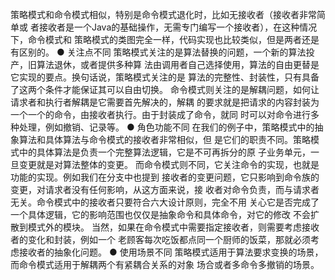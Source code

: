 策略模式和命令模式相似，特别是命令模式退化时，比如无接收者（接收者非常简单或
者接收者是一个Java的基础操作，无需专门编写一个接收者），在这种情况下，命令模式和
策略模式的类图完全一样，代码实现也比较类似，但是两者还是有区别的。
● 关注点不同
策略模式关注的是算法替换的问题，一个新的算法投产，旧算法退休，或者提供多种算
法由调用者自己选择使用，算法的自由更替是它实现的要点。换句话说，策略模式关注的是
算法的完整性、封装性，只有具备了这两个条件才能保证其可以自由切换。
命令模式则关注的是解耦问题，如何让请求者和执行者解耦是它需要首先解决的，解耦
的要求就是把请求的内容封装为一个一个的命令，由接收者执行。由于封装成了命令，就同
时可以对命令进行多种处理，例如撤销、记录等。
● 角色功能不同
在我们的例子中，策略模式中的抽象算法和具体算法与命令模式的接收者非常相似，但
是它们的职责不同。策略模式中的具体算法是负责一个完整算法逻辑，它是不可再拆分的原
子业务单元，一旦变更就是对算法整体的变更。
而命令模式则不同，它关注命令的实现，也就是功能的实现。例如我们在分支中也提到
接收者的变更问题，它只影响到命令族的变更，对请求者没有任何影响，从这方面来说，接
收者对命令负责，而与请求者无关。命令模式中的接收者只要符合六大设计原则，完全不用
关心它是否完成了一个具体逻辑，它的影响范围也仅仅是抽象命令和具体命令，对它的修改
不会扩散到模式外的模块。
当然，如果在命令模式中需要指定接收者，则需要考虑接收者的变化和封装，例如一个
老顾客每次吃饭都点同一个厨师的饭菜，那就必须考虑接收者的抽象化问题。
● 使用场景不同
策略模式适用于算法要求变换的场景，而命令模式适用于解耦两个有紧耦合关系的对象
场合或者多命令多撤销的场景。
